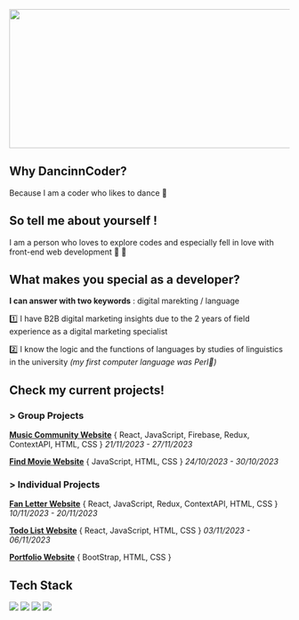
<img width="900px" height="250px" src="https://github.com/dancinncoder/Hamin-Lee-Website/assets/127386988/578d6477-ea84-49d4-b595-412fee3d5a00">



## **Why DancinnCoder?**

Because I am a coder who likes to dance 💃

## **So tell me about yourself !**

I am a person who loves to explore codes and especially fell in love with front-end web development 🏹 💙

## **What makes you special as a developer?**

**I can answer with two keywords** : digital marekting / language

1️⃣ I have B2B digital marketing insights due to the 2 years of field experience as a digital marketing specialist

2️⃣ I know the logic and the functions of languages by studies of linguistics in the university  <i>(my first computer language was Perl👻)</i>


## Check my current projects!
### > Group Projects
[**Music Community Website**](https://github.com/dygmm4288/team-newsfeed/tree/main)
{ React, JavaScript, Firebase, Redux, ContextAPI, HTML, CSS } *21/11/2023 - 27/11/2023*

[**Find Movie Website**](https://github.com/cceminh/team6-moviesearchsite)
{ JavaScript, HTML, CSS }  *24/10/2023 - 30/10/2023*

### > Individual Projects
[**Fan Letter Website**](https://github.com/dancinncoder/fanletter/tree/redux)
{ React, JavaScript, Redux, ContextAPI, HTML, CSS } *10/11/2023 - 20/11/2023*

[**Todo List Website**](https://github.com/dancinncoder/Todo-List-React-)
{ React, JavaScript, HTML, CSS }  *03/11/2023 - 06/11/2023*

[**Portfolio Website**](https://github.com/dancinncoder/Hamin-Lee-Website)
{ BootStrap, HTML, CSS } 

## Tech Stack
<div><img src="https://img.shields.io/badge/javascript-F7DF1E?style=for-the-badge&logo=javascript&logoColor=white"> <img src="https://img.shields.io/badge/react-61DAFB?style=for-the-badge&logo=react&logoColor=white"> <img src="https://img.shields.io/badge/html5-E34F26?style=for-the-badge&logo=javascript&logoColor=white"> <img src="https://img.shields.io/badge/css3-1572B6?style=for-the-badge&logo=javascript&logoColor=white"></div>



